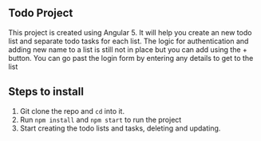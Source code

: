 ## Todo Project

<p>This project is created using Angular 5. It will help you create an new todo list and separate todo tasks for each list. The logic for authentication and adding new name to a list is still not in place but you can add using the + button. You can go past the login form by entering any details to get to the list</p>

## Steps to install

1. Git clone the repo and `cd` into it.
2. Run `npm install` and `npm start` to run the project
3. Start creating the todo lists and tasks, deleting and updating.
